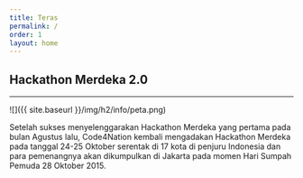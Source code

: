 ```yaml
---
title: Teras
permalink: /
order: 1
layout: home
---
```


## Hackathon Merdeka 2.0
- - -

![]({{ site.baseurl }}/img/h2/info/peta.png)

Setelah sukses menyelenggarakan Hackathon Merdeka yang pertama pada bulan Agustus lalu, Code4Nation kembali mengadakan Hackathon Merdeka pada tanggal 24-25 Oktober serentak di 17 kota di penjuru Indonesia dan para pemenangnya akan dikumpulkan di Jakarta pada momen Hari Sumpah Pemuda 28 Oktober 2015.
